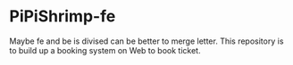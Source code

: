 # PiPiShrimp-fe
Maybe fe and be is divised can be better to merge letter. This repository is to build up a booking system on Web to book ticket.
